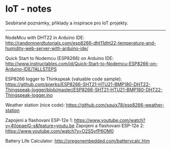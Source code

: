 # IoT - notes

Sesbírané poznámky, příklady a inspirace pro IoT projekty.

---

NodeMcu with DHT22 in Arduino IDE: http://randomnerdtutorials.com/esp8266-dht11dht22-temperature-and-humidity-web-server-with-arduino-ide/

Quick Start to Nodemcu (ESP8266) on Arduino IDE: http://www.instructables.com/id/Quick-Start-to-Nodemcu-ESP8266-on-Arduino-IDE/?ALLSTEPS

ESP8266 logger to Thinkspeak (valuable code sample): https://github.com/piwrks/ESP8266-SHT21-HTU21-BMP180-DHT22-Thingspeak-logger/blob/master/ESP8266-SHT21-HTU21-BMP180-DHT22-Thingspeak-logger.ino

Weather station (nice code): https://github.com/squix78/esp8266-weather-station

Zapojeni a flashovani ESP-12e 1: https://www.youtube.com/watch?v=4tIopaejG-s&feature=youtu.be
Zapojeni a flashovani ESP-12e 2: https://www.youtube.com/watch?v=O2SSyfP6OM0

Battery Life Calculator: http://oregonembedded.com/batterycalc.htm
